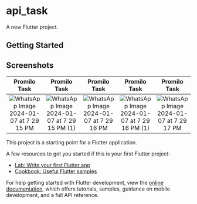# api_task

A new Flutter project.

## Getting Started

## Screenshots

Promilo Task             |  Promilo Task             |  Promilo Task             |  Promilo Task             |  Promilo Task             | 
:-------------------------:|:-------------------------:|:-------------------------:|:-------------------------:|:-------------------------:|
![WhatsApp Image 2024-01-07 at 7 29 15 PM](https://github.com/the-dapp-coder/app-task/assets/51785772/583921f9-28ee-44dc-b0a9-144fdd54a2e7) | ![WhatsApp Image 2024-01-07 at 7 29 15 PM (1)](https://github.com/the-dapp-coder/app-task/assets/51785772/25190a28-6906-4f7a-b83f-6b1a6840e2db) | ![WhatsApp Image 2024-01-07 at 7 29 16 PM](https://github.com/the-dapp-coder/app-task/assets/51785772/22db2065-48fb-48e3-9ea1-22cd5cc0b801) | ![WhatsApp Image 2024-01-07 at 7 29 16 PM (1)](https://github.com/the-dapp-coder/app-task/assets/51785772/9814fb17-b361-4da6-8367-55cb71318baf) | ![WhatsApp Image 2024-01-07 at 7 29 17 PM](https://github.com/the-dapp-coder/app-task/assets/51785772/7729af2e-ec82-4b07-a83b-ddcb64b99b33) |



 



This project is a starting point for a Flutter application.

A few resources to get you started if this is your first Flutter project:

- [Lab: Write your first Flutter app](https://docs.flutter.dev/get-started/codelab)
- [Cookbook: Useful Flutter samples](https://docs.flutter.dev/cookbook)

For help getting started with Flutter development, view the
[online documentation](https://docs.flutter.dev/), which offers tutorials,
samples, guidance on mobile development, and a full API reference.
